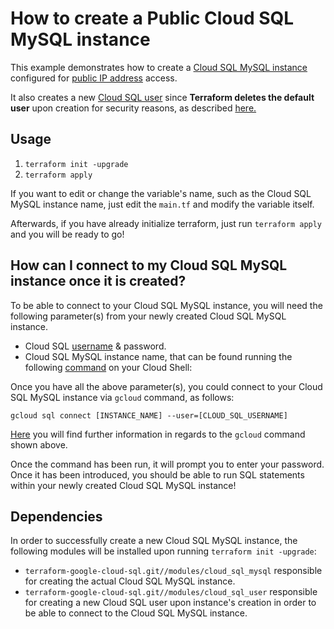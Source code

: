 # How to create a Public Cloud SQL MySQL instance

This example demonstrates how to create a [Cloud SQL MySQL instance](https://cloud.google.com/sql/docs/mysql) configured for [public IP address](https://cloud.google.com/sql/docs/mysql/configure-ip) access.

It also creates a new [Cloud SQL user](https://cloud.google.com/sql/docs/mysql/create-manage-users) since **Terraform deletes the default user** upon creation for security reasons, as described [here.](https://www.terraform.io/docs/providers/google/r/sql_database_instance.html)

## Usage

1. `terraform init -upgrade`
2. `terraform apply`

If you want to edit or change the variable's name, such as the Cloud SQL MySQL instance name, just edit the `main.tf` and modify the variable itself.

Afterwards, if you have already initialize terraform, just run `terraform apply` and you will be ready to go!

## How can I connect to my Cloud SQL MySQL instance once it is created?

To be able to connect to your Cloud SQL MySQL instance, you will need the following parameter(s) from your newly created Cloud SQL MySQL instance.

- Cloud SQL [username](https://cloud.google.com/sql/docs/mysql/create-manage-users#listing_users) & password.
- Cloud SQL MySQL instance name, that can be found running the following [command](https://cloud.google.com/sdk/gcloud/reference/sql/instances/list) on your Cloud Shell:

Once you have all the above parameter(s), you could connect to your Cloud SQL MySQL instance via `gcloud` command, as follows:

`gcloud sql connect [INSTANCE_NAME] --user=[CLOUD_SQL_USERNAME] `

[Here](https://cloud.google.com/sdk/gcloud/reference/sql/connect) you will find further information in regards to the `gcloud` command shown above.

Once the command has been run, it will prompt you to enter your password. Once it has been introduced, you should be able to run SQL statements within your newly created Cloud SQL MySQL instance!

## Dependencies

In order to successfully create a new Cloud SQL MySQL instance, the following modules will be installed upon running `terraform init -upgrade`:

- `terraform-google-cloud-sql.git//modules/cloud_sql_mysql` responsible for creating the actual Cloud SQL MySQL instance. 
- `terraform-google-cloud-sql.git//modules/cloud_sql_user` responsible for creating a new Cloud SQL user upon instance's creation in order to be able to connect to the Cloud SQL MySQL instance.




